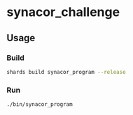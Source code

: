 # synacor_challenge

## Usage

### Build
```sh
shards build synacor_program --release
```

### Run
```sh
./bin/synacor_program
```

